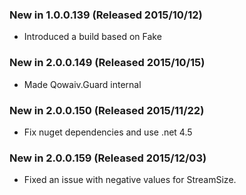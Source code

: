 ﻿### New in 1.0.0.139 (Released 2015/10/12)
* Introduced a build based on Fake

### New in 2.0.0.149 (Released 2015/10/15)
* Made Qowaiv.Guard internal

### New in 2.0.0.150 (Released 2015/11/22)
* Fix nuget dependencies and use .net 4.5

### New in 2.0.0.159 (Released 2015/12/03)
* Fixed an issue with negative values for StreamSize.

